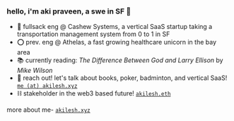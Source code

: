 ### hello, i'm aki praveen, a swe in SF 🌉

* 🚚 fullsack eng @ Cashew Systems, a vertical SaaS startup taking a transportation management system from 0 to 1 in SF
* ⭕️ prev. eng @ Athelas, a fast growing healthcare unicorn in the bay area
* 📚 currently reading: *The Difference Between God and Larry Ellison* by *Mike Wilson*
* 📧 reach out! let's talk about books, poker, badminton, and vertical SaaS! [`me (at) akilesh.xyz`](me@akilesh.xyz)
* ⛓️ stakeholder in the web3 based future! [`akilesh.eth`](akilesh.eth)

more about me- [`akilesh.xyz`](https://akilesh.xyz)
